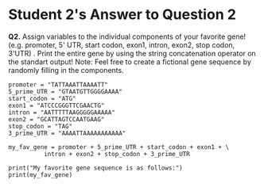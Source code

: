 # Student 2's Answer to Question 2

**Q2.** Assign variables to the individual components of your favorite gene! 
(e.g. promoter, 5' UTR, start codon, exon1, intron, exon2, stop codon, 3'UTR)
. Print the entire gene by using the string concatenation operator on the
standart output! Note: Feel free to create a fictional gene sequence by
randomly filling in the components.

```
promoter = "TATTAAATTAAAATT"
5_prime_UTR = "GTAATGTTGGGGAAAA"
start_codon = "ATG"
exon1 = "ATCCCGGGTTCGAACTG"
intron = "AATTTTTAAGGGGGAAAAA"
exon2 = "GCATTAGTCCAATGAAG"
stop_codon = "TAG"
3_prime_UTR = "AAAATTAAAAAAAAAAA"

my_fav_gene = promoter + 5_prime_UTR + start_codon + exon1 + \
	      intron + exon2 + stop_codon + 3_prime_UTR

print("My favorite gene sequence is as follows:")
print(my_fav_gene)
```
